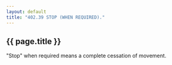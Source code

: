 ```yaml
---
layout: default 
title: "402.39 STOP (WHEN REQUIRED)."
---
```


{{ page.title }}
----------------

"Stop" when required means a complete cessation of movement.
